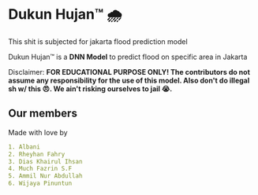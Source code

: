 # Dukun Hujan™ 🌧️

This shit is subjected for jakarta flood prediction model

Dukun Hujan™ is a **DNN Model** to predict flood on specific area in Jakarta


Disclaimer: **FOR EDUCATIONAL PURPOSE ONLY! The contributors do not assume any responsibility for the use of this model. Also don't do illegal sh w/ this 😠. We ain't risking ourselves to jail 😭.**


## Our members
Made with love by
```yaml
1. Albani 
2. Rheyhan Fahry 
3. Dias Khairul Ihsan
4. Much Fazrin S.F
5. Ammil Nur Abdullah
6. Wijaya Pinuntun
```